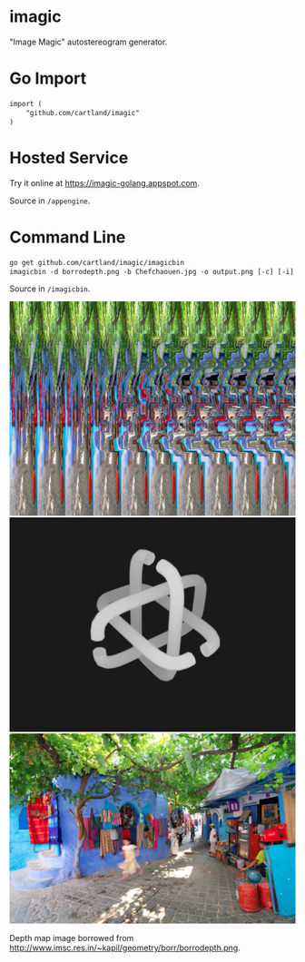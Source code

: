 imagic
======

"Image Magic" autostereogram generator.

Go Import
=========

```
import (
    "github.com/cartland/imagic"
)
```

Hosted Service
==============

Try it online at https://imagic-golang.appspot.com.

Source in `/appengine`.

Command Line
============

```
go get github.com/cartland/imagic/imagicbin
imagicbin -d borrodepth.png -b Chefchaouen.jpg -o output.png [-c] [-i]
```

Source in `/imagicbin`.

![Output Autostereogram](imagicbin/output.png "Autostereogram")
![Input Depth Map](imagicbin/borrodepth.png "Depth Map")
![Input Background](imagicbin/Chefchaouen.jpg "Chefchaouen")

Depth map image borrowed from http://www.imsc.res.in/~kapil/geometry/borr/borrodepth.png.
